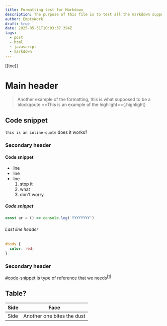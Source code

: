 ```yaml
---
title: Formatting test for Markdown
description: The purpose of this file is to test all the markdown support and syntaxs
author: EmptyWork
draft: true
date: 2025-05-31T10:03:37.394Z
tags:
  - post
  - html
  - javascript
  - markdown
---
```


[[toc]]

# Main header

> Another example of the formatting, this is what supposed to be a blockqoute ==This is an example of the highlight=={.highlight}

## Code snippet

`this is an inline-quote` does it works?

### Secondary header

#### Code snippet

- line
- line
- line
  1. stop it
  2. what
  3. don't worry

##### Code snippet

```js
const ar = () => console.log('YYYYYYYY')
```

###### Last line header
  
```css
#body {
  color: red;
}
```

### Secondary header

[#code-snippet](#code-snippet-1) is type of reference that we needs<sup>[[1]](#code-snippet-5)</sup>

## Table?

| Side | Face                       |
| ---- | -------------------------- |
| Side | Another one bites the dust |
